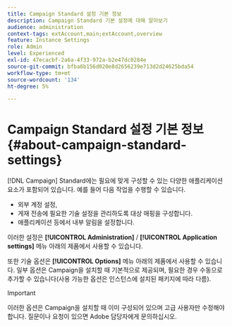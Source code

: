 ```yaml
---
title: Campaign Standard 설정 기본 정보
description: Campaign Standard 기본 설정에 대해 알아보기
audience: administration
context-tags: extAccount,main;extAccount,overview
feature: Instance Settings
role: Admin
level: Experienced
exl-id: 47ecacbf-2a6a-4f33-972a-b2e47dc0284e
source-git-commit: bfba6b156d020e8d2656239e713d2d24625bda54
workflow-type: tm+mt
source-wordcount: '134'
ht-degree: 5%

---
```


# Campaign Standard 설정 기본 정보{#about-campaign-standard-settings}

[!DNL Campaign] Standard에는 필요에 맞게 구성할 수 있는 다양한 애플리케이션 요소가 포함되어 있습니다. 예를 들어 다음 작업을 수행할 수 있습니다.

* 외부 계정 설정,
* 게재 전송에 필요한 기술 설정을 관리하도록 대상 매핑을 구성합니다.
* 애플리케이션 등에서 내부 알림을 설정합니다.

이러한 설정은 **[!UICONTROL Administration]** / **[!UICONTROL Application settings]** 메뉴 아래의 제품에서 사용할 수 있습니다.

또한 기술 옵션은 **[!UICONTROL Options]** 메뉴 아래의 제품에서 사용할 수 있습니다. 일부 옵션은 Campaign을 설치할 때 기본적으로 제공되며, 필요한 경우 수동으로 추가할 수 있습니다(사용 가능한 옵션은 인스턴스에 설치된 패키지에 따라 다름).

>[!IMPORTANT]
>
>이러한 옵션은 Campaign을 설치할 때 이미 구성되어 있으며 고급 사용자만 수정해야 합니다. 질문이나 요청이 있으면 Adobe 담당자에게 문의하십시오.
